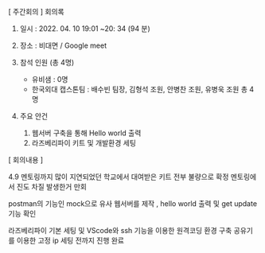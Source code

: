 [ 주간회의 ] 회의록
1. 일시 : 2022. 04. 10 19:01 ~20: 34 (94 분)
2. 장소 : 비대면 / Google meet
3. 참석 인원 (총 4명)
   - 유비샘 : 0명
   - 한국외대 캡스톤팀 : 배수빈 팀장, 김형석 조원, 안병찬 조원, 유병욱 조원 총 4명

4. 주요 안건
    1. 웹서버 구축을 통해 Hello world 출력
    2. 라즈베리파이 키트 및 개발환경 세팅


[ 회의내용 ]

4.9 멘토링까지 많이 지연되었던 학교에서 대여받은 키트 전부 불량으로 확정
멘토링에서 진도 차질 발생한거 만회

postman의 기능인 mock으로 유사 웹서버를 제작
, hello world 출력 및 get update 기능 확인

라즈베리파이 기본 세팅 및 VScode와 ssh 기능을 이용한 원격코딩 환경 구축
공유기를 이용한 고정 ip 세팅 전까지 진행 완료
